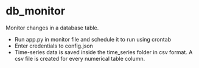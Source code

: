 # db_monitor

Monitor changes in a database table.

  * Run app.py in monitor file and schedule it to run using crontab
  * Enter credentials to config.json
  * Time-series data is saved inside the time_series folder in csv format. A csv file is created for every numerical table column. 
  
  
